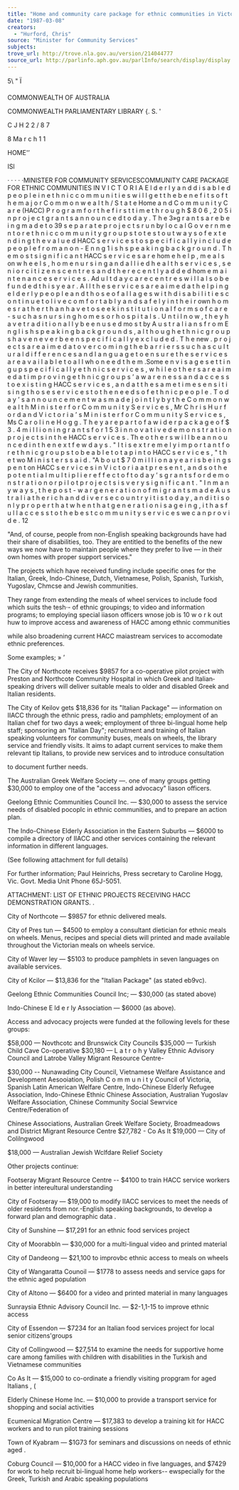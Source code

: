 ```yaml
---
title: "Home and community care package for ethnic communities in Victoria"
date: "1987-03-08"
creators:
  - "Hurford, Chris"
source: "Minister for Community Services"
subjects:
trove_url: http://trove.nla.gov.au/version/214044777
source_url: http://parlinfo.aph.gov.au/parlInfo/search/display/display.w3p;query=Id%3A%22media/pressrel/HPR09026620%22
---
```


 5\ " Ï

 COMMONWEALTH OF AUSTRALIA

 COMMONWEALTH  PARLIAMENTARY LIBRARY  {. S. '

 C J H 2 2 / 8 7  

 8 Ma r c h  1 1

 HOME'’

 ISl

 · · · · ·MINISTER FOR COMMUNITY SERVICESCOMMUNITY CARE PACKAGE FOR ETHNIC COMMUNITIES IN  V I C T O R I A E l d e r l y  a n d  d i s a b l e d  p e o p l e  i n  e t h n i c  c o m m u n i t i e s  w i l l  g e t  t h e  b e n e f i t s  o f  t h e  m a j o r  C o m m o n w e a l t h / S t a t e  Home a n d  C o m m u n i t y  C a r e  (HACC)  P r o g r a m  f o r  t h e  f i r s t  t i m e  t h r o u g h  $ 8 0 6 , 2 0 5  i n  p r o j e c t  g r a n t s  a n n o u n c e d  t o d a y . T h e  3»g r a n  t s a r e  b e i n g  m a d e  t o  39 s e p a r a t e  p r o j e c t s  r u n  by l o c a l  G o v e r n m e n t  o r  e t h n i c  c o m m u n i t y  g r o u p s  t o  t e s t  o u t  w a y s  o f  e x t e n d i n g  t h e  v a l u e d  HACC  s e r v i c e s  t o  s p e c i f i c a l l y  i n c l u d e  p e o p l e  f r o m  a n o n - E n n g 1 i s h  s p e a k i n g  b a c k g r o u n d . T h e  m o s t  s i g n i f i c a n t  HACC  s e r v i c e s  a r e  hom e  h e l p ,  m e a l s  on w h e e l s ,  h o m e  n u r s i n g  a n d  a l l i e d  h e a l t h  s e r v i c e s , s e n i o r  c i t i z e n s  c e n t r e s  a n d  t h e  r e c e n t l y  a d d e d  hom e  m a i n t e n a n c e  s e r v i c e s  . Ad u l t  d a y  c a r e  c e n t r e s  w i l l  a l s o  b e  f u n d e d  t h i s  y e a r . A l l  t h e  s e r v i c e s  a r e  a i m e d  a t  h e l p i n g  e l d e r l y  p e o p l e  a n d  t h o s e  o f  a l l  a g e s  w i t h  d i s a b i l i t i e s  c o n t i n u e  t o  l i v e  c o m f o r t a b l y  a n d  s a f e l y  i n  t h e i r  own h o m e s  r a t h e r  t h a n  h a v e  t o  s e e k  i n s t i t u t i o n a l  f o r m s  o f  c a r e  -  s u c h  a s  n u r s i n g  h o m e s  o r  h o s p i t a l s . U n t i l  n o w , t h e y  h a v e  t r a d i t i o n a l l y  b e e n  u s e d  mo s t by A u s t r a l i a n s  f r o m  E n g l i s h  s p e a k i n g  b a c k g r o u n d s , a l t h o u g h  e t h n i c  g r o u p s  h a v e  n e v e r  b e e n  s p e c i f i c a l l y  e x c l u d e d . T h e  new .  p r o j e c t s  a r e  a i m e d  a t  o v e r c o m i n g  t h e  b a r r i e r s  s u c h  a s  c u l t u r a l  d i f f e r e n c e s  a n d  l a n g u a g e  t o  e n s u r e  t h e  s e r v i c e s  a r e  a v a i l a b l e  t o  a l l  wh o  n e e d  t h e m .Some  e n v i s a g e  s e t t i n g  u p  s p e c i f i c a l l y  e t h n i c  s e r v i c e s ,  w h i l e  o t h e r s  a r e  a i m e d  a t  i m p r o v i n g  e t h n i c  g r o u p s ’ a w a r e n e s s  a n d  a c c e s s  t o  e x i s t i n g  HACC  s e r v i c e s , a n d  a t  t h e  s a m e  t i m e  s e n s i t i s i n g  t h o s e  s e r v i c e s  t o  t h e  n e e d s  o f  e t h n i c  p e o p l e . T o d a y ’ s a n n o u n c e m e n t  w a s  m a d e  j o i n t l y  b y  t h e  C o m m o n w e a l t h  M i n i s t e r  f o r  C o m m u n i t y  S e r v i c e s ,  Mr  C h r i s  H u r f o r d  a n d  V i c t o r i a ’ s M i n i s t e r  f o r  C o m m u n i t y  S e r v i c e s , Ms C a r o l i n e  H o g g . T h e y  a r e  p a r t  o f  a w i d e r  p a c k a g e  o f  $ 3 . 4  m i l l i o n  i n  g r a n t s  f o r  1 5 3  i n n o v a t i v e  d e m o n s t r a t i o n  p r o j e c t s  i n  t h e  HACC  s e r v i c e s . Th e  o t h e r s  w i l l  b e  a n n o u n c e d  i n  t h e  n e x t  f e w  d a y s . " I t  i s  e x t r e m e l y  i m p o r t a n t  f o r  e t h n i c  g r o u p s  t o  b e  a b l e  t o  t a p  i n t o  HACC  s e r v i c e s , "  t h e  t wo M i n i s t e r s  s a i d . "A b o u t  $ 7 0  m i l l i o n  a y e a r  i s  b e i n g  s p e n t  on HACC  s e r v i c e s  i n  V i c t o r i a  a t  p r e s e n t , a n d  s o  t h e  p o t e n t i a l  m u l t i p l i e r  e f f e c t  o f  t o d a y ’ s g r a n t s  f o r  d e m o n s t r a t i o n  o r  p i l o t  p r o j e c t s  i s  v e r y  s i g n i f i c a n t . " I n  m a n y  w a y s ,  t h e  p o s t - w a r  g e n e r a t i o n  o f  m i g r a n t s  m a d e  A u s t r a l i a  t h e  r i c h  a n d  d i v e r s e  c o u n t r y  i t  i s  t o d a y  , a n d  i t  i s  o n l y  p r o p e r  t h a t  w h e n  t h a t  g e n e r a t i o n  i s  a g e i n g ,  i t  h a s  f u l l  a c c e s s  t o  t h e  b e s t  c o m m u n i t y  s e r v i c e s  we  c a n  p r o v i d e . 12

 "And, of course, people from non-English speaking backgrounds have had  their share of disabilities, too. They are entitled to the benefits of the new  ways we now have to maintain people where they prefer to live — in their  own homes with proper support services."

 The projects which have received funding include specific ones for the  Italian, Greek, Indo-Chinese, Dutch, Vietnamese, Polish, Spanish, Turkish,  Yugoslav, Chmcse and Jewish communities.

 They range from extending the meals of wheel services to include food  which suits the tesh·- of ethnic groupings; to video and information  programs; to employing special iiason officers wnose job is 10 w o r k  out huw   to improve access and awareness of HACC among ethnic communities 

 while also broadening current HACC maiastream services to accomodate  ethnic preferences.

 Some examples; »  ’

 The City of Northcote receives $9857 for a co-operative pilot project with  Preston and Northcote Community Hospital in which Greek and Italian­ speaking drivers will deliver suitable meals to older and disabled Greek and  Italian residents.

 The City of Keilov gets $18,836 for its "Italian Package" — information on  IIACC through the ethnic press, radio and pamphlets; employment of an  Italian chef for two days a week; employment of three bi-lingual home help  staff; sponsoring an "Italian Day"; recruitment and training of Italian  speaking volunteers for community buses, meals on wheels, the library  service and friendly visits. It aims to adapt current services to make them  relevant tip Italians, to provide new services and to introduce consultation 

 to document further needs.

 The Australian Greek Welfare Society —. one of many groups getting  $30,000 to employ one of the "access and advocacy" Iiason officers.

 Geelong Ethnic Communities Council Inc. — $30,000 to assess the service  needs of disabled pocoplc in ethnic communities, and to prepare an action  plan.

 The Indo-Chinese Elderly Association in the Eastern Suburbs — $6000 to  compile a directory of IIACC and other services containing the relevant  information in different languages.

 (See following attachment for full details)

 For further information; Paul Heinrichs, Press secretary to Caroline Hogg,  Vic. Govt. Media Unit  Phone 65J-5051.

 ATTACHMENT: LIST OF ETHNIC PROJECTS RECEIVING HACC DEMONSTRATION GRANTS. .

 City of Northcote — $9857 for ethnic delivered meals.

 City of Pres tun — $4500 to employ a consultant dietician for ethnic meals  on wheels. Menus, recipes and special diets will printed and made available  throughout the Victorian meals on wheels service.

 City of Waver ley — $5103 to produce pamphlets in seven languages on  available services.

 City of Kcilor — $13,836 for the "Italian Package" (as stated eb9vc). 

 Geelong Ethnic Communities Council Inc; — $30,000 (as stated above) 

 Indo-Chinese E ld e r ly  Association — $6000 (as above).

 Access and advocacy projects were funded at the following levels for these  groups:

 $58,000 — Novthcotc and Brunswick City Councils  $35,000 — Turkish Child Cave Co-operative  $30,180 — L a t r o h y  Valley Ethnic Advisory Council and Latrobe Valley  Migrant Resource Centre- 

 $30,000 -- Nunawading City Council, Vietnamese Welfare Assistance and  Development Aesooiation, Polish C o m m u n i t y  Council of Victoria, Spanish  Latin American Welfare Centre, Indo-Chinese Elderly Refugee Association,  Indo-Chinese Ethnic Chinese Association, Australian Yugoslav Welfare  Association, Chinese Community Social Sewrvice Centre/Federation of

 Chinese Associations, Australian Greek Welfare Society, Broadmeadows and District Migrant Resource Centre $27,782 -  Co As It $19,000 — City of Colilngwood

 $18,000 — Australian Jewish Wclfdare Relief Society

 Other projects continue:

 Footseray Migrant Resource Centre -- $4100 to train HACC service  workers in better intereultural understanding

 City of Footseray — $19,000 to modify IIACC services to meet the needs  of older residents from nor.-English speaking backgrounds, to develop a  forward plan and demographic data .

 City of Sunshine — $17,291 for an ethnic food services project

 City of Moorabbln — $30,000 for a multi-lingual video and printed material

 City of Dandeong — $21,100 to improvbc ethnic access to meals on wheels

 City of Wangaratta Counoil — $1778 to assess needs and service gaps for  the ethnic aged population

 City of Altono — $6400 for a video and printed material in many languages

 Sunraysia Ethnic Advisory Council Inc. — $2-1,1-15 to improve ethnic access

 City of Essendon — $7234 for an Italian food services project for local  senior citizens'groups

 City of Collingwood — $27,514 to examine the needs for supportive home  care among families with children with disabilities in the Turkish and  Vietnamese communities

 Co As It — $15,000 to co-ordinate a friendly visiting propgram for aged  Italians , (

 Elderly Chinese Home Inc. — $10,000 to provide a transport service for  shopping and social activities

 Ecumenical Migration Centre — $17,383 to develop a training kit for HACC  workers and to run pilot training sessions

 Town of Kyabram — $1G73 for seminars and discussions on needs of ethnic  aged .

 Coburg Council — $10,000 for a HACC video in five languages, and $7429  for work to help recruit bi-lingual home help workers-- ewspecially for the  Greek, Turkish and Arabic speaking populations

